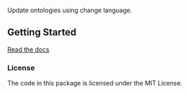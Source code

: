 <!--
<p align="center">
  <img src="https://github.com/hrshdhgd/ontobot-change-agent/raw/main/docs/source/logo.png" height="150">
</p>
-->

Update ontologies using change language.

## Getting Started

[Read the docs](https://hrshdhgd.github.io/ontobot-change-agent/index.html)

<!-- ## Installation -->

<!-- Uncomment this section after first release
The most recent release can be installed from
[PyPI](https://pypi.org/project/ontobot_change_agent/) with:

```bash
$ pip install ontobot-change-agent
```
-->

<!-- The most recent code and data can be installed directly from GitHub with:

```bash
$ pip install git+https://github.com/hrshdhgd/ontobot-change-agent.git
``` -->

<!-- ## Contributing

Contributions, whether filing an issue, making a pull request, or forking, are appreciated. See
[CONTRIBUTING.md](https://github.com/hrshdhgd/ontobot-change-agent/blob/master/.github/CONTRIBUTING.md) for more information on getting involved. -->



### License

The code in this package is licensed under the MIT License.
